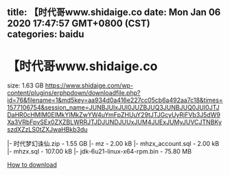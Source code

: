 
title: 【时代哥www.shidaige.co
date: Mon Jan 06 2020 17:47:57 GMT+0800 (CST)    
categories: baidu
---

# 【时代哥www.shidaige.co
size: 1.63 GB
 https://www.shidaige.com/wp-content/plugins/erphpdown/downloadfile.php?id=76&filename=1&md5key=aa934d0a416e227cc05cb6a492aa7c18&times=1577106754&session_name=JUNBJUIxJUI0JUZBJUQ3JUNBJUQ0JUI0JTJDaHR0cHMlM0ElMkYlMkZwYW4uYmFpZHUuY29tJTJGcyUyRjFVb3J5dW9Xa3VRbFpvSEx0ZXZBLWRRJTJDJUNDJUUxJUM4JUExJUMyJUVCJTNBKyszdXZzLS0tZXJwaHBkb3du
 
|- 时代梦幻诛仙.zip - 1.55 GB
|- mz - 2.00 kB
|- mhzx_account.sql - 2.00 kB
|- mhzx.sql - 107.00 kB
|- jdk-6u21-linux-x64-rpm.bin - 75.80 MB

[How to download](https://bpcam.bemobtrk.com/go/2ceec3aa-1ca2-46d6-b9ff-aaa5c184517c?jno=3861)